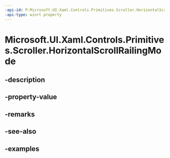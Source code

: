 ```yaml
---
-api-id: P:Microsoft.UI.Xaml.Controls.Primitives.Scroller.HorizontalScrollRailingMode
-api-type: winrt property
---
```


# Microsoft.UI.Xaml.Controls.Primitives.Scroller.HorizontalScrollRailingMode

<!--
public Microsoft.UI.Xaml.Controls.RailingMode HorizontalScrollRailingMode { get; set; }
-->


## -description

## -property-value

## -remarks

## -see-also

## -examples


